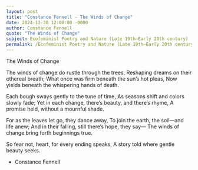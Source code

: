 ```yaml
---
layout: post
title: "Constance Fennell - The Winds of Change"
date: 2024-12-30 12:00:00 -0000
author: Constance Fennell
quote: "The Winds of Change"
subject: Ecofeminist Poetry and Nature (Late 19th–Early 20th century)
permalink: /Ecofeminist Poetry and Nature (Late 19th–Early 20th century)/Constance Fennell/Constance Fennell - The Winds of Change
---
```


The Winds of Change

The winds of change do rustle through the trees,
  Reshaping dreams on their ethereal breath;
  What once was firm beneath the sun’s hot pleas,
  Now yields beneath the whispering hands of death.

Each bough sways gently to the tune of time,
  As seasons shift and colors slowly fade;
  Yet in each change, there’s beauty, and there’s rhyme,
  A promise held, without a mournful shade.

For as the leaves let go, they dance away,
  To join the earth, the soil—and life anew;
  And in their falling, still there’s hope, they say—
  The winds of change bring forth beginnings true.

So fear not, heart, for every ending speaks,
  A story told where gentle beauty seeks.

- Constance Fennell
